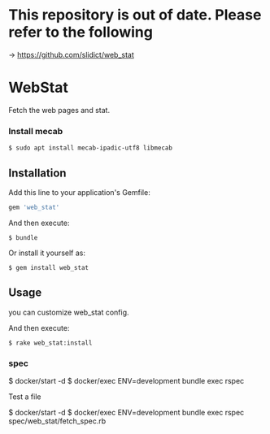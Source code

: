 # This repository is out of date. Please refer to the following

-> https://github.com/slidict/web_stat

# WebStat

Fetch the web pages and stat.

### Install mecab

    $ sudo apt install mecab-ipadic-utf8 libmecab

## Installation

Add this line to your application's Gemfile:

```ruby
gem 'web_stat'
```

And then execute:

    $ bundle

Or install it yourself as:

    $ gem install web_stat

## Usage

you can customize web_stat config.

And then execute:

    $ rake web_stat:install

### spec

  $ docker/start -d
  $ docker/exec ENV=development bundle exec rspec

Test a file

  $ docker/start -d
  $ docker/exec ENV=development bundle exec rspec spec/web_stat/fetch_spec.rb 
